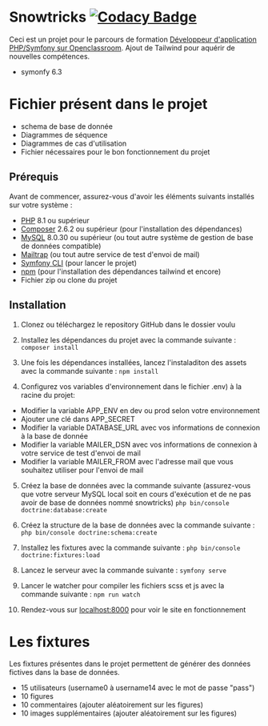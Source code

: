 # Snowtricks [![Codacy Badge](https://app.codacy.com/project/badge/Grade/8d1cee9a9f964f2e8b247758f08cc9b8)](https://app.codacy.com/gh/Itsatsu/SnowTricks/dashboard?utm_source=gh&utm_medium=referral&utm_content=&utm_campaign=Badge_grade)
Ceci est un projet pour le parcours de formation [Développeur d'application PHP/Symfony sur Openclassroom](https://openclassrooms.com/fr/paths/59-developpeur-dapplication-php-symfony).
Ajout de Tailwind pour aquérir de nouvelles compétences.
- symonfy 6.3

# Fichier présent dans le projet
- schema de base de donnée
- Diagrammes de séquence
- Diagrammes de cas d'utilisation
- Fichier nécessaires pour le bon fonctionnement du projet

## Prérequis
Avant de commencer, assurez-vous d'avoir les éléments suivants installés sur votre système :
- [PHP](https://www.php.net/) 8.1 ou supérieur
- [Composer](https://getcomposer.org/) 2.6.2 ou supérieur  (pour l'installation des dépendances)
- [MySQL](https://www.mysql.com/) 8.0.30 ou supérieur (ou tout autre système de gestion de base de données compatible)
- [Mailtrap](https://mailtrap.io/) (ou tout autre service de test d'envoi de mail)
- [Symfony CLI](https://symfony.com/download) (pour lancer le projet)
- [npm](https://www.npmjs.com/) (pour l'installation des dépendances tailwind et encore)
- Fichier zip ou clone du projet
## Installation
1. Clonez ou téléchargez le repository GitHub dans le dossier voulu
2. Installez les dépendances du projet avec la commande suivante :
```composer install```
3. Une fois les dépendances installées, lancez l'instaladiton des assets avec la commande suivante :
```npm install```

4. Configurez vos variables d'environnement dans le fichier .env) à la racine du projet:
- Modifier la variable APP_ENV en dev ou prod selon votre environnement
- Ajouter une clé dans APP_SECRET
- Modifier la variable DATABASE_URL avec vos informations de connexion à la base de donnée
- Modifier la variable MAILER_DSN avec vos informations de connexion à votre service de test d'envoi de mail
- Modifier la variable MAILER_FROM avec l'adresse mail que vous souhaitez utiliser pour l'envoi de mail
5. Créez la base de données avec la commande suivante (assurez-vous que votre serveur MySQL local soit en cours d'exécution et de ne pas avoir de base de données nommé snowtricks)
   ```php bin/console doctrine:database:create```
6. Créez la structure de la base de données avec la commande suivante :
```php bin/console doctrine:schema:create```
7. Installez les fixtures avec la commande suivante :
```php bin/console doctrine:fixtures:load```

8. Lancez le serveur avec la commande suivante :
```symfony serve```

9. Lancer le watcher pour compiler les fichiers scss et js avec la commande suivante :
```npm run watch```
10. Rendez-vous sur [localhost:8000](http://localhost:8000/) pour voir le site en fonctionnement

# Les fixtures

Les fixtures présentes dans le projet permettent de générer des données fictives dans la base de données.
- 15 utilisateurs (username0 à username14 avec le mot de passe "pass") 
- 10 figures 
- 10 commentaires (ajouter aléatoirement sur les figures)
- 10 images supplémentaires (ajouter aléatoirement sur les figures)

